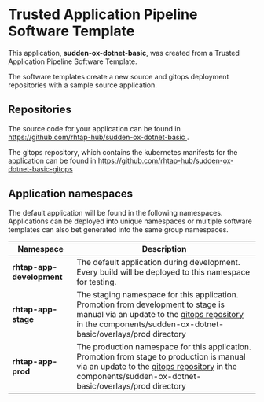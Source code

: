 # Trusted Application Pipeline Software Template

This application, **sudden-ox-dotnet-basic**, was created from a Trusted Application Pipeline Software Template.

The software templates create a new source and gitops deployment repositories with a sample source application. 

## Repositories

The source code for your application can be found in [https://github.com/rhtap-hub/sudden-ox-dotnet-basic ](https://github.com/rhtap-hub/sudden-ox-dotnet-basic ).
 
The gitops repository, which contains the kubernetes manifests for the application can be found in 
[https://github.com/rhtap-hub/sudden-ox-dotnet-basic-gitops ](https://github.com/rhtap-hub/sudden-ox-dotnet-basic-gitops ) 

## Application namespaces 

The default application will be found in the following namespaces. Applications can be deployed into unique namespaces or multiple software templates can also bet generated into the same group namespaces.  

|  Namespace   |  Description   |  
| -------- | -------- |   
| **rhtap-app-development** | The default application during development. Every build will be deployed to this namespace for testing. | 
| **rhtap-app-stage** | The staging namespace for this application. Promotion from development to stage is manual via an update to the [gitops repository](https://github.com/rhtap-hub/sudden-ox-dotnet-basic-gitops ) in the components/sudden-ox-dotnet-basic/overlays/prod directory |  
| **rhtap-app-prod** | The production namespace for this application. Promotion from stage to production is manual via an update to the [gitops repository](https://github.com/rhtap-hub/sudden-ox-dotnet-basic-gitops ) in the components/sudden-ox-dotnet-basic/overlays/prod directory | 